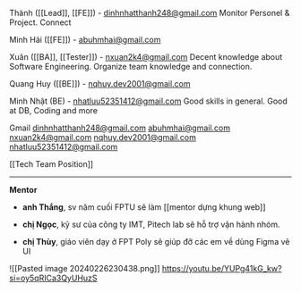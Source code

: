 Thành ([[Lead]], [[FE]]) - dinhnhatthanh248@gmail.com
	Monitor Personel & Project. Connect 

Minh Hải ([[FE]]) - abuhmhai@gmail.com


Xuân ([[BA]], [[Tester]]) - nxuan2k4@gmail.com 
	Decent knowledge about Software Engineering. Organize team knowledge and connection. 

Quang Huy ([[BE]]) - nqhuy.dev2001@gmail.com

Minh Nhật (BE) - nhatluu52351412@gmail.com
	Good skills in general. Good at DB, Coding and more


Gmail
	dinhnhatthanh248@gmail.com
	abuhmhai@gmail.com
	nxuan2k4@gmail.com
	nqhuy.dev2001@gmail.com
	nhatluu52351412@gmail.com

[[Tech Team Position]]

---
**Mentor**

+ **anh Thắng**, sv năm cuối FPTU sẽ làm [[mentor dựng khung web]]
	
+ **chị Ngọc**, kỹ sư của công ty IMT, Pitech lab sẽ hỗ trợ vận hành nhóm.
	
+ **chị Thùy**, giáo viên dạy ở FPT Poly sẽ giúp đỡ các em về dùng Figma vẽ UI


![[Pasted image 20240226230438.png]]
https://youtu.be/YUPg41kG_kw?si=oy5qRICa3QyUHuzS